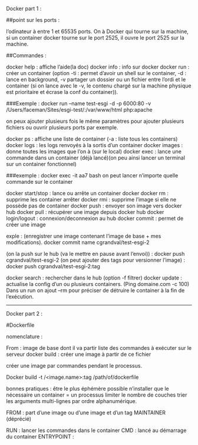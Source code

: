Docker part 1 :

##point sur les ports :

l’odinateur à entre 1 et 65535 ports.
On à Docker qui tourne sur la machine, si un container docker tourne sur le port 2525, il ouvre le port 2525 sur la machine.

##Commandes :

docker help : affiche l’aide(la doc)
docker info : info sur docker
docker run : créer un container (option -ti : permet d’avoir un shell sur le container, -d : lance en background, -v partager un dossier ou un fichier entre l’ordi et le container (si on lance avec le -v, le contenu chargé sur la machine physique est prioritaire et écrase la conf du container)).

###Exemple : 
docker run –name test-esgi -d -p 6000:80 -v /Users/faceman/Sites/esgi-test/:/var/www/html php:apache

on peux ajouter plusieurs fois le même paramètres pour ajouter plusieurs fichiers ou ouvrir plusieurs ports par exemple.

docker ps : affiche une liste de container (-a : liste tous les containers)
docker logs : les logs renvoyés à la sortis d’un container
docker images : donne toutes les images que l’on à (sur le local)
docker exec : lance une commande dans un container (déjà lancé)(on peu ainsi lancer un terminal sur un container fonctionnel)

###exemple :
docker exec -it aa7 bash
on peut lancer n’importe quelle commande sur le container

docker start/stop : lance ou arrête un container docker
docker rm : supprime les container arrêter
docker rmi : supprime l’image si elle ne possède pas de container
docker push : envoyer son image vers docker hub
docker pull : récupérer une image depuis docker hub
docker login/logout : connexion/deconnexion au hub
docker commit : permet de créer une image

exple : (enregistrer une image contenant l’image de base + mes modifications).
docker commit name cgrandval/test-esgi-2

(on la push sur le hub (va le mettre en pause avant l’envoi)) :
docker push cgrandval/test-esgi-2
(on peut ajouter des tags pour versionner l’image) :
docker push cgrandval/test-esgi-2:tag

docker search : rechercher dans le hub (option -f filtrer)
docker update : actualise la config d’un ou plusieurs containers.
(Ping domaine.com -c 100)
Dans un run on ajout –rm pour préciser de détruire le container à la fin de l’exécution.

------

Docker part 2 :

#Dockerfile

nomenclature :

From : image de base dont il va partir
liste des commandes à exécuter sur le serveur
docker build : créer une image à partir de ce fichier

créer une image par commandes pendant le processus.

Docker build -t <user>/<image.name>:tag /path/of/dockerfile

bonnes pratiques :
être le plus éphémère possible
n’installer que le nécessaire
un container = un processus
limiter le nombre de couches
trier les arguments multi-lignes par ordre alphanumérique.

FROM : part d’une image ou d’une image et d’un tag
MAINTAINER (déprécié)

RUN : lancer les commandes dans le container
CMD : lancé au démarrage du container
ENTRYPOINT :



